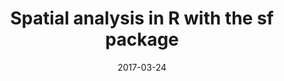 ---
title: Spatial analysis in R with the sf package
text: This short workshop will explore the sf package, a new package for handling spatial data and conducting spatial analyis in R.  Materials will be presented assuming a basic familiarity with R and a basic understanding of GIS.  We will cover how to read and write spatial data files, conduct simple vector analyses (e.g. buffers, overlays, etc.), change projections, and create simple maps.
link: 
eventlink: 
location: "URI,CBLS Building Room 252, Kingston, RI"
date: 2017-03-24 
publish: yes
---